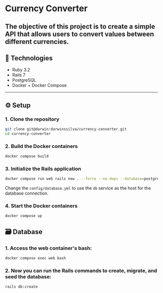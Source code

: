 # Currency Converter

The objective of this project is to create a simple API that allows users to convert values between different currencies.
---

## 🚀 Technologies

- Ruby 3.2
- Rails 7
- PostgreSQL
- Docker + Docker Compose

---

## ⚙️ Setup

### 1. Clone the repository

```bash
git clone git@darwin:darwinssilva/currency-converter.git
cd currency-converter
```

### 2. Build the Docker containers

```bash
docker compose build
```

### 3. Initialize the Rails application
```bash
docker compose run web rails new . --force --no-deps --database=postgresql
```
Change the `config/database.yml` to use the `db` service as the host for the database connection.

### 4. Start the Docker containers

```bash
docker compose up
```

## 🗃️ Database

### 1. Access the web container's bash:

```bash
docker compose exec web bash
```

### 2. Now you can run the Rails commands to create, migrate, and seed the database:

```bash
rails db:create
```